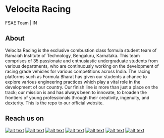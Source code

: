 # Velocita Racing 
FSAE Team | IN
## About
Velocita Racing is the exclusive combustion class formula student team of Ramaiah Institute of Technology, Bengaluru, Karnataka. This team comprises of 35 passionate and enthusiastic undergraduate students from various departments, who are continuously working on the development of racing grade vehicles for various competitions across India. 
The racing platforms such as Formula Bharat has given our students a chance to explore various engineering practices which play a vital role in the development of our country. Our finish line is more than just a place on the track; our mission is and has always been to innovate, to broaden the frontiers of young professionals through their creativity, ingenuity, and dexterity.
This is the repo to our official website.

## Reach us on

[![alt text][1.1]][1]
[![alt text][2.1]][2]
[![alt text][3.1]][3]
[![alt text][4.1]][4]
[![alt text][5.1]][5]
[![alt text][6.1]][6]
[![alt text][7.1]][7]

[1.1]: http://velocitaracing.github.io/Ex-Assets/readme/icons8-internet-48.png
[2.1]: http://velocitaracing.github.io/Ex-Assets/readme/icons8-instagram-48.png
[3.1]: http://velocitaracing.github.io/Ex-Assets/readme/icons8-facebook-circled-48.png
[4.1]: http://velocitaracing.github.io/Ex-Assets/readme/icons8-twitter-48.png
[5.1]: http://velocitaracing.github.io/Ex-Assets/readme/icons8-play-button-48.png
[6.1]: http://velocitaracing.github.io/Ex-Assets/readme/icons8-linkedin-48.png
[7.1]: http://velocitaracing.github.io/Ex-Assets/readme/icons8-google-maps-48.png

[1]: https://velocitaracing.github.io/
[2]: http://www.instagram.com/officialvelocitaracing
[3]: http://www.facebook.com/velocitaracing
[4]: https://twitter.com/RacingVelocita
[5]: https://www.youtube.com/c/velocitaracing
[6]: https://www.linkedin.com/company/velocitaracing
[7]: https://g.page/velocita-racing?share
